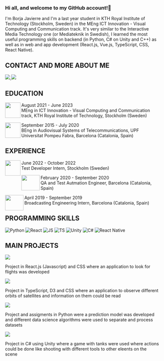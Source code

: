 ### Hi all, and welcome to my GitHub account!👋
I'm Borja Javierre and I'm a last year student in KTH Royal Institute of Technology (Stockholm, Sweden) in the MEng ICT Innovation - Visual Computing and Communication track. It's very similar to the Interactive Media Technology one (or Mediateknik in Swedish), I learned the most useful programming skills on backend (in Python, C# on Unity and C++) as well as in web and app development (React.js, Vue.js, TypeScript, CSS, React Native).

CONTACT AND MORE ABOUT ME
-------
<a align="center" href="mailto:borja.general@gmail.com?">
    <img src="https://img.shields.io/badge/mail-%23DD0031.svg?&style=for-the-badge&logo=gmail&logoColor=white&color=darkblue"/> 
</a>

<a align="center" href="https://www.linkedin.com/in/borja-javierre/" >
    <img src="https://img.shields.io/badge/LinkedIn-0077B5?style=for-the-badge&logo=linkedin&logoColor=white"/> 
</a>


EDUCATION
-------

<img 
    align="left"
        width="50px"
        height="50px"
        src="https://user-images.githubusercontent.com/40071882/163421545-5e430da1-25b5-4692-a8de-1d8ad62a8af4.png"
    />
August 2021 - June 2023                
MEng in ICT Innovation - Visual Computing and Communication track, KTH Royal Institute of Technology, Stockholm (Sweden)

<img 
    align="left"
        width="50px"
        height="50px"
        src="https://yt3.ggpht.com/ytc/AMLnZu8jVGs6SqhjoWTQ7EElLIq0n5yTLX7AtzXl94DZ=s900-c-k-c0x00ffffff-no-rj"
    />
September 2015 - July 2020                    
BEng in Audiovisual Systems of Telecommunications, UPF Universitat Pompeu Fabra, Barcelona (Catalonia, Spain)

EXPERIENCE
-------

<img 
    align="left"
        width="50px"
        height="50px"
        src="https://media.licdn.com/dms/image/C4D0BAQGXOuBsm2KLDg/company-logo_200_200/0/1541087427137?e=1680134400&v=beta&t=ZrMQtvUMD1ON0OHd2cp02nXU9dmIoc9EwXanr28R0Dw"
    />
June 2022 - October 2022                     
Test Developer Intern, Stockholm (Sweden)

<img 
    align="left"
        width="60px"
        height="50px"
        src="https://upload.wikimedia.org/wikipedia/fr/thumb/d/d6/Logo_Worldline_-_2021.svg/1200px-Logo_Worldline_-_2021.svg.png"
    />
February 2020 - September 2020                    
QA and Test Autmation Engineer, Barcelona (Catalonia, Spain)

<img 
    align="left"
        width="60px"
        height="50px"
        src="https://s10.s3c.es/imag/_v0/700x420/0/b/b/cellnex-logo-700.jpg"
    />
April 2019 - September 2019                    
Broadcasting Engineering Intern, Barcelona (Catalonia, Spain)

PROGRAMMING SKILLS
-------
![Python](https://img.shields.io/badge/Python-3776AB?style=for-the-badge&logo=python&logoColor=white)
![React](https://img.shields.io/badge/-React.Js-61DAFB?logo=react&logoColor=white&style=for-the-badge)
![JS](https://img.shields.io/badge/JavaScript-F7DF1E?style=for-the-badge&logo=javascript&logoColor=black)
![TS](https://img.shields.io/badge/TypeScript-F7DF1E?style=for-the-badge&logo=typescript&logoColor=black&color=blue)
![Unity](https://img.shields.io/badge/Unity-100000?style=for-the-badge&logo=unity&logoColor=white)
![C#](https://img.shields.io/badge/C%23-239120?style=for-the-badge&logo=c-sharp&logoColor=white)
![React Native](https://img.shields.io/badge/React_Native-20232A?style=for-the-badge&logo=react&logoColor=61DAFB)

MAIN PROJECTS
-------
<a align="left" href="https://github.com/jakifasty/flightsearch">
    <img src="https://img.shields.io/badge/FlightSearch-%23DD0031.svg?&style=for-the-badge&logo=gitlab&logoColor=gray&color=black"/>           
</a>
<p>Project in React.js (Javascript) and CSS where an application to look for flights was developed</p>

<a align="left" href="https://github.com/jakifasty/orbiteye">
    <img src="https://img.shields.io/badge/OrbitEye-%23DD0031.svg?&style=for-the-badge&logo=gitlab&logoColor=gray&color=black "/>           
</a>
<p>Project in TypeScript, D3 and CSS where an application to observe different orbits of satellites and information on them could be read</p>

<a align="left" href="https://github.com/jakifasty/ID2214ProgrammingDataScience">
    <img src="https://img.shields.io/badge/ModelPredictionDataScience-%23DD0031.svg?&style=for-the-badge&logo=gitlab&logoColor=gray&color=black"/>              
</a>
<p>Project and assigments in Python were a prediction model was developed and different data science algorithms were used to separate and process datasets</p>

<a align="left" href="https://github.com/jakifasty/DH2323-CollisionDetectionLevelDetail-Lab3">
    <img src="https://img.shields.io/badge/GrassShader-%23DD0031.svg?&style=for-the-badge&logo=gitlab&logoColor=gray&color=black"/>               
</a>
<p>Project in C# using Unity where a game with tanks were used where actions could be done like shooting with different tools to other eleents on the scene</p>



